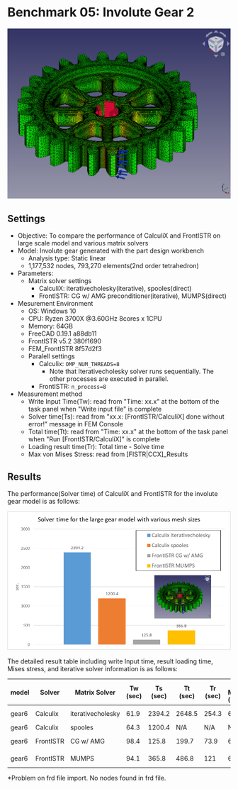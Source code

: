 # Benchmark 05: Involute Gear 2

![result_mises](./result_mises.png)

## Settings

- Objective: To compare the performance of CalculiX and FrontISTR on large scale model and various matrix solvers
- Model: Involute gear generated with the part design workbench
  - Analysis type: Static linear
  - 1,177,532 nodes, 793,270 elements(2nd order tetrahedron)
- Parameters:
  - Matrix solver settings
    - CalculiX: iterativecholesky(iterative), spooles(direct)
    - FrontISTR: CG w/ AMG preconditioner(iterative), MUMPS(direct)
- Mesurement Environment
  - OS: Windows 10
  - CPU: Ryzen 3700X @3.60GHz 8cores x 1CPU
  - Memory: 64GB
  - FreeCAD 0.19.1 a88db11
  - FrontISTR v5.2 380f1690
  - FEM\_FrontISTR 8f57d2f3
  - Paralell settings
    - Calculix: `OMP_NUM_THREADS=8`
      - Note that Iterativecholesky solver runs sequentially. The other processes are executed in parallel.
    - FrontISTR: `n_process=8`
- Measurement method
  - Write Input Time(Tw): read from "Time: xx.x" at the bottom of the task panel when "Write input file" is complete
  - Solver time(Ts): read from "xx.x:  [FrontISTR/CalculiX] done without error!" message in FEM Console
  - Total time(Tt): read from "Time: xx.x" at the bottom of the task panel when "Run [FrontISTR/CalculiX]" is complete
  - Loading result time(Tr): Total time - Solve time
  - Max von Mises Stress: read from [FISTR|CCX]_Results



## Results

The performance(Solver time) of CalculiX and FrontISTR for the involute gear model is as follows:

![result_performance](./result_performance.png)



The detailed result table including write Input time, result loading time, Mises stress, and iterative solver information is as follows:

| model | Solver    | Matrix Solver     | Tw       (sec) | Ts       (sec) | Tt       (sec) | Tr       (sec) | Max Mises      (MPa) | iter | residual | threshold | rem   |
| ----- | --------- | ----------------- | -------------- | -------------- | -------------- | -------------- | -------------------- | ---- | -------- | --------- | ----- |
| gear6 | Calculix  | iterativecholesky | 61.9           | 2394.2         | 2648.5         | 254.3          | 63.71                | 1245 | 9.27E-06 | 9.30E-06  |       |
| gear6 | Calculix  | spooles           | 64.3           | 1200.4         | N/A            | N/A            | N/A                  | N/A  | N/A      | N/A       | (\*1) |
| gear6 | FrontISTR | CG w/ AMG         | 98.4           | 125.8          | 199.7          | 73.9           | 63.63                | 75   | 8.26E-07 | 1.00E-06  |       |
| gear6 | FrontISTR | MUMPS             | 94.1           | 365.8          | 486.8          | 121            | 63.63                | N/A  | 1.44E-11 | N/A       |       |


\*Problem on frd file import. No nodes found in frd file.

